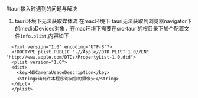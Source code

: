 #tauri接入时遇到的问题与解决

1. tauri环境下无法获取媒体流
在mac环境下 tauri无法获取到浏览器navigator下的mediaDevices对象，在mac环境下需要在src-tauri的根目录下加个配置文件`info.plist`,内容如下
```plist
  <?xml version="1.0" encoding="UTF-8"?>
  <!DOCTYPE plist PUBLIC "-//Apple//DTD PLIST 1.0//EN" "http://www.apple.com/DTDs/PropertyList-1.0.dtd">
  <plist version="1.0">
  <dict>
    <key>NSCameraUsageDescription</key>
    <string>请允许本程序访问您的摄像头</string>
  </dict>
  </plist>
```

